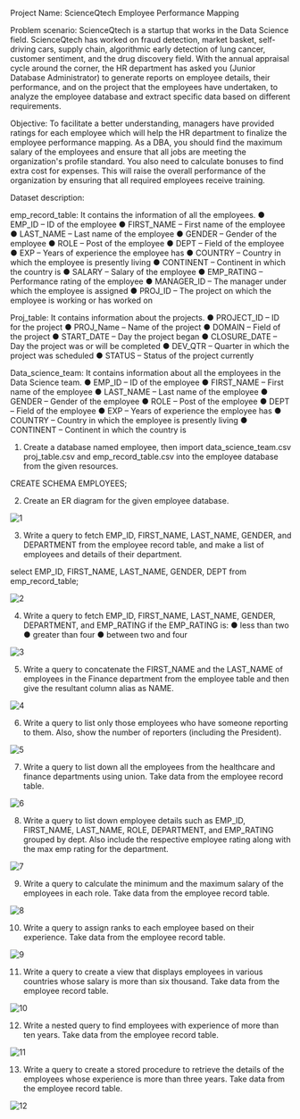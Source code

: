 Project Name: 
ScienceQtech Employee Performance Mapping 

Problem scenario: 
ScienceQtech is a startup that works in the Data Science field. ScienceQtech has worked on fraud detection, market basket, self-driving cars, supply chain, algorithmic early detection of lung cancer, customer sentiment, and the drug discovery field. With the annual appraisal cycle around the corner, the HR department has asked you (Junior Database Administrator) to generate reports on employee details, their performance, and on the project that the employees have undertaken, to analyze the employee database and extract specific data based on different requirements.

Objective: 
To facilitate a better understanding, managers have provided ratings for each employee which will help the HR department to finalize the employee performance mapping. As a DBA, you should find the maximum salary of the employees and ensure that all jobs are meeting the organization's profile standard. You also need to calculate bonuses to find extra cost for expenses. This will raise the overall performance of the organization by ensuring that all required employees receive training.

Dataset description:

emp_record_table: It contains the information of all the employees.
●	EMP_ID – ID of the employee
●	FIRST_NAME – First name of the employee
●	LAST_NAME – Last name of the employee
●	GENDER – Gender of the employee
●	ROLE – Post of the employee
●	DEPT – Field of the employee
●	EXP – Years of experience the employee has
●	COUNTRY – Country in which the employee is presently living
●	CONTINENT – Continent in which the country is
●	SALARY – Salary of the employee
●	EMP_RATING – Performance rating of the employee
●	MANAGER_ID – The manager under which the employee is assigned 
●	PROJ_ID – The project on which the employee is working or has worked on


Proj_table: It contains information about the projects.
●	PROJECT_ID – ID for the project
●	PROJ_Name – Name of the project
●	DOMAIN – Field of the project
●	START_DATE – Day the project began
●	CLOSURE_DATE – Day the project was or will be completed
●	DEV_QTR – Quarter in which the project was scheduled
●	STATUS – Status of the project currently

Data_science_team: It contains information about all the employees in the Data Science team.
●	EMP_ID – ID of the employee
●	FIRST_NAME – First name of the employee
●	LAST_NAME – Last name of the employee
●	GENDER – Gender of the employee
●	ROLE – Post of the employee
●	DEPT – Field of the employee
●	EXP – Years of experience the employee has
●	COUNTRY – Country in which the employee is presently living
●	CONTINENT – Continent in which the country is

1.	Create a database named employee, then import data_science_team.csv proj_table.csv and emp_record_table.csv into the employee database from the given resources.

CREATE SCHEMA EMPLOYEES;

2.	Create an ER diagram for the given employee database.

![1](https://github.com/Siddhishastri/SQL_Projects/assets/172502412/4b5edd71-e47a-461b-b9fe-fbe57447acc1)

3.  Write a query to fetch EMP_ID, FIRST_NAME, LAST_NAME, GENDER, and DEPARTMENT from the employee record table, and make a list of employees and details of their department.

select EMP_ID, FIRST_NAME, LAST_NAME, GENDER, DEPT from emp_record_table;

![2](https://github.com/Siddhishastri/SQL_Projects/assets/172502412/81d87f65-d210-4e33-ba74-6c94f643cf12)

4.	Write a query to fetch EMP_ID, FIRST_NAME, LAST_NAME, GENDER, DEPARTMENT, and EMP_RATING if the EMP_RATING is: 
●	less than two
●	greater than four 
●	between two and four

![3](https://github.com/Siddhishastri/SQL_Projects/assets/172502412/7395e16a-3288-4c1f-93fd-f761953bba4f)

5.	Write a query to concatenate the FIRST_NAME and the LAST_NAME of employees in the Finance department from the employee table and then give the resultant column alias as NAME.

![4](https://github.com/Siddhishastri/SQL_Projects/assets/172502412/0b89a6b1-fc81-46eb-8f88-e371ac5e8628)

6.	Write a query to list only those employees who have someone reporting to them. Also, show the number of reporters (including the President).

![5](https://github.com/Siddhishastri/SQL_Projects/assets/172502412/93926a07-557b-4372-9396-575c0ac1b0bc)

7.	Write a query to list down all the employees from the healthcare and finance departments using union. Take data from the employee record table.

![6](https://github.com/Siddhishastri/SQL_Projects/assets/172502412/a0a4deed-94de-4a53-bfc1-0bb19c3c79c6)

8.	Write a query to list down employee details such as EMP_ID, FIRST_NAME, LAST_NAME, ROLE, DEPARTMENT, and EMP_RATING grouped by dept. Also include the respective employee rating along with the max emp rating for the department.

![7](https://github.com/Siddhishastri/SQL_Projects/assets/172502412/a3f0a36b-0ba9-4b72-b67a-1bb1b63284db)

9.	Write a query to calculate the minimum and the maximum salary of the employees in each role. Take data from the employee record table.

![8](https://github.com/Siddhishastri/SQL_Projects/assets/172502412/5fa559ab-fa51-4040-b03d-3dedc7b4884c)

10.	Write a query to assign ranks to each employee based on their experience. Take data from the employee record table.

![9](https://github.com/Siddhishastri/SQL_Projects/assets/172502412/bf79da29-1909-43ae-b13b-2b6ed12e7ed1)

11.	Write a query to create a view that displays employees in various countries whose salary is more than six thousand. Take data from the employee record table.

![10](https://github.com/Siddhishastri/SQL_Projects/assets/172502412/90f7c146-842b-41d9-aa49-29a22458bb00)

12.	Write a nested query to find employees with experience of more than ten years. Take data from the employee record table.

![11](https://github.com/Siddhishastri/SQL_Projects/assets/172502412/e989bbe3-a65c-4cf3-8b0d-e95dc67131dc)

13. Write a query to create a stored procedure to retrieve the details of the employees whose experience is more than three years. Take data from the employee record table.

![12](https://github.com/Siddhishastri/SQL_Projects/assets/172502412/c5b54885-beca-467c-9453-dd14b1dbee0b)


